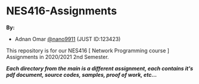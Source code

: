 # NES416-Assignments

**By:**
- Adnan Omar [@nano9911](https://github.com/nano9911) (JUST ID:123423)

This repository is for our NES416 [ Network Programming course ] Assignments in 2020/2021 2nd Semester.

***Each directory from the main is a different assignment, each contains it's pdf document, source codes, samples, proof of work, etc...***

